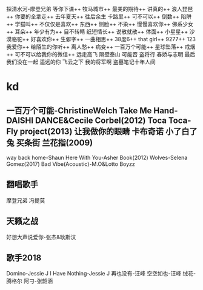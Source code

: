 探清水河-摩登兄弟
等你下课++
牧马城市++
最美的期待++
讲真的++
浪人琵琶++
你要的全拿走++
去年夏天++
往后余生
卡路里++
可不可以++
倒数++
陷阱++
学猫叫++
不仅仅是喜欢++
东西++
侧脸++
不染++
慢慢喜欢你++
佛系少女++
耳朵++
年少有为++
目不转睛
纸短情长++
说散就散++
体面++
小星星++
沙漠骆驼++
好喜欢你++
生僻字++
一曲相思++
38度6++
that girl++
9277++
123我爱你++
给陌生的你听++
离人愁++
病变++
一百万个可能++
星球坠落++
戒烟++
可不可以给我你的微信++
远走高飞
隔壁泰山
可能否
盗将行
春娇与志明
最后我们没在一起
遥远的你
飞云之下
我的将军啊
盗墓笔记十年人间
# kd
一百万个可能-ChristineWelch
Take Me Hand-DAISHI DANCE&Cecile Corbel(2012)
Toca Toca-Fly project(2013)
让我做你的眼睛
卡布奇诺
小了白了兔
买条街
兰花指(2009)
--
way back home-Shaun
Here With You-Asher Book(2012)
Wolves-Selena Gomez(2017)
Bad Vibe(Acoustic)-M.O&Lotto Boyzz
## 翻唱歌手
摩登兄弟
冯提莫
## 天籁之战
好想大声说爱你-张杰&耿斯汉
## 歌手2018
Domino-Jessie J
I Have Nothing-Jessie J
再也没有-汪峰
空空如也-汪峰
绒花-腾格尔
阿刁-张韶涵